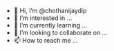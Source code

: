 - 👋 Hi, I’m @chothanijaydip
- 👀 I’m interested in ...
- 🌱 I’m currently learning ...
- 💞️ I’m looking to collaborate on ...
- 📫 How to reach me ...

<!---
chothanijaydip/chothanijaydip is a ✨ special ✨ repository because its `README.md` (this file) appears on your GitHub profile.
You can click the Preview link to take a look at your changes.
--->
